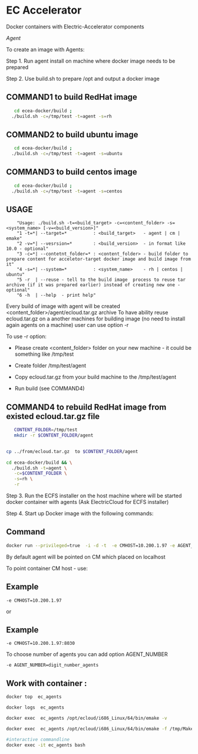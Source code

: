 # EC Accelerator
Docker containers with Electric-Accelerator components

   *Agent*
  
  
To create an image with Agents:


Step 1. Run agent install on machine where docker image needs to be prepared

Step 2. Use build.sh to prepare /opt and output a docker image

## COMMAND1 to build RedHat image
```bash
   cd ecea-docker/build ;
  ./build.sh -c=/tmp/test -t=agent -s=rh
```

## COMMAND2 to build ubuntu image
```bash
   cd ecea-docker/build ;
  ./build.sh -c=/tmp/test -t=agent -s=ubuntu
```

## COMMAND3 to build centos image
```bash
   cd ecea-docker/build ;
  ./build.sh -c=/tmp/test -t=agent -s=centos
```


## USAGE
```
    "Usage: ./build.sh -t=<build_target> -c=<content_folder> -s=<system_name> [-v=<build_version>]"
    "1 -t=*| --target=*          : <build_target>   - agent | cm | emake"
    "2 -v=*| --vesrsion=*        : <build_version>  - in format like 10.0 - optional"
    "3 -c=*| --contetnt_folder=* : <content_folder> - build folder to prepare content for acceletor-target docker image and build image from it"
    "4 -s=*| --system=*          : <system_name>    - rh | centos | ubuntu" 
    "5 -r  | --reuse - tell to the build image  process to reuse tar archive (if it was prepared earlier) instead of creating new one - optional" 
    "6 -h  | --help  - print help" 
```

Every build of image with agent will be created  <content_folder>/agent/ecloud.tar.gz archive
To have ability reuse ecloud.tar.gz on a another machines for building image  (no need to install again agents on a machine)
user can use option -r 


To use  -r option:

- Please create <content_folder>  folder on your new machine - it could be something like /tmp/test

- Create folder  /tmp/test/agent

- Copy ecloud.tar.gz from your build machine to the  /tmp/test/agent

- Run build (see  COMMAND4)

## COMMAND4 to rebuild RedHat image from existed ecloud.tar.gz file 
```bash 
   CONTENT_FOLDER=/tmp/test
   mkdir -r $CONTENT_FOLDER/agent

 
cp ../from/ecloud.tar.gz  to $CONTENT_FOLDER/agent 
   
cd ecea-docker/build && \
  ./build.sh -t=agent \
   -c=$CONTENT_FOLDER \
   -s=rh \
   -r 
```

Step 3. Run the ECFS installer on the host machine where will be started docker container with agents (Ask ElectricCloud for ECFS installer)

Step 4. Start up Docker image with the following commands:

## Command

```bash
docker run --privileged=true  -i -d -t  -e CMHOST=10.200.1.97 -e AGENT_NUMBER=8  --device /dev/efs --net=host --name=ec_agent  agent_10.0_rh_alpha
```

By default agent will be pointed on CM which placed on localhost 

To point container CM host - use:

## Example

```
-e CMHOST=10.200.1.97
```
or 

## Example

```
-e CMHOST=10.200.1.97:8030
```

To choose number of agents you can add option AGENT_NUMBER 

```
-e AGENT_NUMBER=digit_number_agents
```

## Work with container :

```bash
docker top  ec_agents
```
```bash
docker logs  ec_agents
```

```bash
docker exec  ec_agents /opt/ecloud/i686_Linux/64/bin/emake -v
```

```bash
docker exec  ec_agents /opt/ecloud/i686_Linux/64/bin/emake -f /tmp/Makefile
```

```bash
#interactive commandline
docker exec -it ec_agents bash
